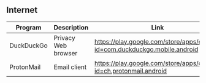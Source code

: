 ## Internet

| Program | Description | Link | Plugins | Comment |
| --- | --- | --- | --- | --- |
| DuckDuckGo | Privacy Web browser | https://play.google.com/store/apps/details?id=com.duckduckgo.mobile.android |
| ProtonMail | Email client | https://play.google.com/store/apps/details?id=ch.protonmail.android |

